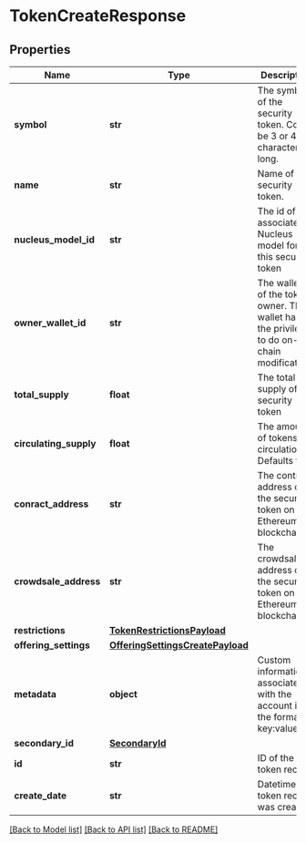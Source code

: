 # TokenCreateResponse

## Properties
Name | Type | Description | Notes
------------ | ------------- | ------------- | -------------
**symbol** | **str** | The symbol of the security token. Could be 3 or 4 characters long. |
**name** | **str** | Name of the security token. |
**nucleus_model_id** | **str** | The id of the associated Nucleus model for this security token |
**owner_wallet_id** | **str** | The wallet id of the token owner. This wallet has the privileges to do on-chain modifications |
**total_supply** | **float** | The total supply of the security token |
**circulating_supply** | **float** | The amount of tokens in circulation. Defaults to 0 | [optional]
**conract_address** | **str** | The contract address of the security token on the Ethereum blockchain | [optional]
**crowdsale_address** | **str** | The crowdsale address of the security token on the Ethereum blockchain | [optional]
**restrictions** | [**TokenRestrictionsPayload**](TokenRestrictionsPayload.md) |  | [optional]
**offering_settings** | [**OfferingSettingsCreatePayload**](OfferingSettingsCreatePayload.md) |  | [optional]
**metadata** | **object** | Custom information associated with the account in the format key:value | [optional]
**secondary_id** | [**SecondaryId**](SecondaryId.md) |  | [optional]
**id** | **str** | ID of the token record | [optional]
**create_date** | **str** | Datetime the token record was created | [optional]

[[Back to Model list]](../README.md#documentation-for-models) [[Back to API list]](../README.md#documentation-for-api-endpoints) [[Back to README]](../README.md)
